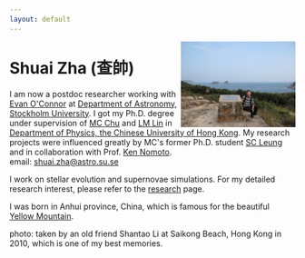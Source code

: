 ```yaml
---
layout: default
---
```


<img style="float: right" src="content/szha_cover.jpg" height="40%" width="40%">

[//]: <img align="left" src="content/szha_cover.jpg" height="40%" width="40%">

[//]: <img style="float: left" src="content/szha_cover.jpg" height="40%" width="40%">

# Shuai Zha (查帥)

I am now a postdoc researcher working with [Evan O'Connor](https://ttt.astro.su.se/~eoco/) at [Department of Astronomy, Stockholm University](https://www.astro.su.se/english/). I got my Ph.D. degree under supervision of [MC Chu](http://www.phy.cuhk.edu.hk/people/chu.html) and [LM Lin](http://www.phy.cuhk.edu.hk/people/lin-lm.html) in [Department of Physics, the Chinese University of Hong Kong](http://www.phy.cuhk.edu.hk). My research projects were influenced greatly by MC's former Ph.D. student [SC Leung](http://member.ipmu.jp/shingchi.leung/) and in collaboration with Prof. [Ken Nomoto](http://supernova.astron.s.u-tokyo.ac.jp/index.html.en).  
email: shuai.zha@astro.su.se

I work on stellar evolution and supernovae simulations. For my detailed research interest, please refer to the [research](joshuashzha.github.io/research/) page.

I was born in Anhui province, China, which is famous for the beautiful [Yellow Mountain](https://www.chinahighlights.com/huangshan/yellow-mountain/).

photo: taken by an old friend Shantao Li at Saikong Beach, Hong Kong in 2010, which is one of my best memories.

